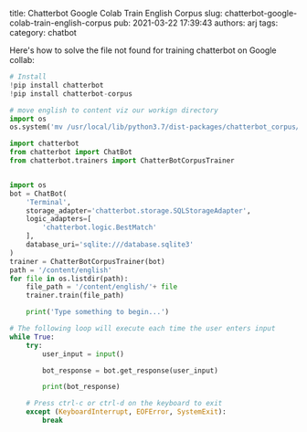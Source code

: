 title: Chatterbot Google Colab Train English Corpus
slug: chatterbot-google-colab-train-english-corpus
pub: 2021-03-22 17:39:43
authors: arj
tags: 
category: chatbot

Here's how to solve the file not found for training chatterbot on Google collab:


```python
# Install
!pip install chatterbot
!pip install chatterbot-corpus

# move english to content viz our workign directory
import os
os.system('mv /usr/local/lib/python3.7/dist-packages/chatterbot_corpus/data/english /content/english')

import chatterbot
from chatterbot import ChatBot
from chatterbot.trainers import ChatterBotCorpusTrainer


import os
bot = ChatBot(
    'Terminal',
    storage_adapter='chatterbot.storage.SQLStorageAdapter',
    logic_adapters=[
        'chatterbot.logic.BestMatch'
    ],
    database_uri='sqlite:///database.sqlite3'
)
trainer = ChatterBotCorpusTrainer(bot)
path = '/content/english'
for file in os.listdir(path):
    file_path = '/content/english/'+ file
    trainer.train(file_path)

    print('Type something to begin...')

# The following loop will execute each time the user enters input
while True:
    try:
        user_input = input()

        bot_response = bot.get_response(user_input)

        print(bot_response)

    # Press ctrl-c or ctrl-d on the keyboard to exit
    except (KeyboardInterrupt, EOFError, SystemExit):
        break

```

